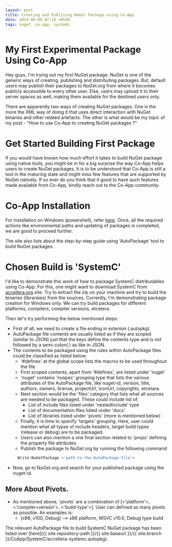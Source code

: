 ```yaml
---
layout: post
title: Creating and Publising NuGet Package using Co-App
date: 2019-09-09 07:18 +0530
tags: nuget, co-app, systemc
---
```


# My First Experimental Package Using Co-App

Hey guys, I'm trying out my first NuGet package.  NuGet is one of the generic ways of creating, publishing and distributing packages.  But, default users may publish their packages to NuGet.org from where it becomes publicly accessible to every other user.  Else, users may upload it to their server spaces as well, making them available for the destined users only.

There are apparently two ways of creating NuGet packages.
One is the more the XML way of doing it that uses direct interaction with NuGet binaries and other related artefacts.
The other is what would be my topic of my post - "How to use Co-App to creating NuGet packages ?"


# Get Started Building First Package

If you would have known how much effort it takes to build NuGet package using native tools, you might be in for a big surprise the way Co-App helps users to create NuGet packages.  It is to be understood that Co-App is still a tool in the maturing state and might miss few features that are supported by NuGet natively.  If so ever do you think that it good to have such features made available from Co-App, kindly reach out to the Co-App community.


# Co-App Installation

For installation on Windows (powershell), refer [here](http://coapp.org/tutorials/installation.html).
Once, all the required actions like environmental paths and updating of packages is completed, we are good to proceed further.

The site also lists about the step-by-step guide using 'AutoPackage' tool to build NuGet packages.


# Chosen Build is 'SystemC'

I'd like to demonstrate this work of how to package SystemC distributables using Co-App.
For this, one might want to download SystemC from [accellera.org](accellera.org) site.  Try to extract the zip on your machine and try to build the binaries (libraraies) from the sources.  Currently, I'm demonstrating package creation for Windows only.  We can try build packages for different platforms, compilers, compiler versions, etcetera.

Then let's try performing the below mentioned steps:
- First of all, we need to create a file ending in extenion (.autopkg).
- AutoPackage file contents are usually listed as if they are scoped (similar to JSON) just that the keys define the contents type and is not followed by a semi-colon(:) as like in JSON.
- The contents to be packaged using the rules within AutoPackage files could be classified as listed below:
  - '#defines' at the global scope lists the macros to be used throughout the file
  - First scoped contents, apart from '#defines', are listed under 'nuget'
  - 'nuget' contains 'nuspec' grouping type that lists the various attributes of the AutoPackage file, like nuget-id, version, title, authors, owners, license, projectUrl, iconUrl, copyrights, etcetara.
  - Next section would be the 'files' category that lists what all sources are needed to be packaged.  These could include list of:
    - List of include files listed under 'nestedInclude' type
    - List of documentation files listed under 'docs'
    - List of libraries listed under 'pivots' (more is mentioned below)
  - Finally, it is time to specify 'targets' grouping.  Here, user could mention what all typse of include headers, target build types (release or debug) are to be packaged.
  - Users can also mention a one final section related to 'props' defining the property file attributes.
  - Publish the package to NuGet.org by running the following command
  ~~~powershell
    Write-NuGetPackage <'path-to-the-AutoPackage-file'>
  ~~~
- Now, go to NuGet.org and search for your published package using the nuget-id.

## More About Pivots.
- As mentioned above, 'pivots' are a combination of [<'platform'>, <'compiler+version'>, <'build-type'>].
  User can defined as many pivots as possible.  An examples is:
  - [x86, v100, Debug] --> x86 platform, MSVC v10.0, Debug type build

The relevant AutoPackage file to build SystemC NuGet package has been listed over [here]({{ site.repository-path }}/{{ site.baseurl }}/{{ site.branch }}/CoApp/SystemC/accellera-systemc.autopkg).
